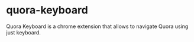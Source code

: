 # quora-keyboard
Quora Keyboard is a chrome extension that allows to navigate Quora using just keyboard.
